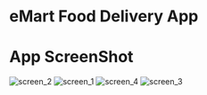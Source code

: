 # eMart Food Delivery App
# App ScreenShot
![screen_2](https://github.com/RDdev04/foodish/assets/76545854/2e224b45-3418-47ab-a49f-875853a338a8)
![screen_1](https://github.com/RDdev04/foodish/assets/76545854/e7a835aa-0464-4994-bf2a-6e6a8823abd9)
![screen_4](https://github.com/RDdev04/foodish/assets/76545854/aa0ed2df-c3c6-48e7-837d-5a9a8ed64914)
![screen_3](https://github.com/RDdev04/foodish/assets/76545854/c3e02e82-be02-4ec3-b180-d0422b0e3550)
